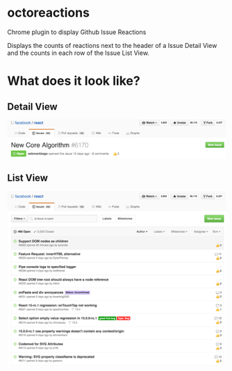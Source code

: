 <!--![Travis](https://travis-ci.org/easyCZ/octoreactions.svg)-->

# octoreactions
Chrome plugin to display Github Issue Reactions

Displays the counts of reactions next to the header of a Issue Detail View and the counts in each row of the Issue List View.

# What does it look like?

## Detail View
![Issue Detail View](./screenshots/detail.png)

## List View
![Issue Detail View](./screenshots/list.png)
